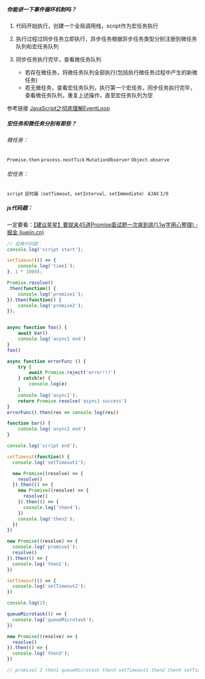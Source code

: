 ##### 你能讲一下事件循环机制吗？

1. 代码开始执行，创建一个全局调用栈，script作为宏任务执行
2. 执行过程过同步任务立即执行，异步任务根据异步任务类型分别注册到微任务队列和宏任务队列
3. 同步任务执行完毕，查看微任务队列

   + 若存在微任务，将微任务队列全部执行(包括执行微任务过程中产生的新微任务)
   + 若无微任务，查看宏任务队列，执行第一个宏任务，同步任务执行完毕，查看微任务队列，重复上述操作，直至宏任务队列为空

参考链接 [JavaScript之彻底理解EventLoop](https://juejin.cn/post/7020328988715270157)

##### 宏任务和微任务分别有那些？

###### 微任务：

`Promise.then` `process.nextTick` `MutationObserver` `Object.observe`

###### 宏任务：

`script` `定时器（setTimeout、setInterval、setImmediate）` `AJAX` `I/O`

##### js代码题：

一定要看：[【建议星星】要就来45道Promise面试题一次爽到底(1.1w字用心整理) - 掘金 (juejin.cn)](https://juejin.cn/post/6844904077537574919#heading-1)

```js
// 经典代码题：
console.log('script start');

setTimeout(() => {
    console.log('time1');
}, 1 * 2000);

Promise.resolve()
.then(function() {
    console.log('promise1');
}).then(function() {
    console.log('promise2');
});


async function foo() {
    await bar()
    console.log('async1 end')
}
foo()

async function errorFunc () {
    try {
        await Promise.reject('error!!!')
    } catch(e) {
        console.log(e)
    }
    console.log('async1');
    return Promise.resolve('async1 success')
}
errorFunc().then(res => console.log(res))

function bar() {
    console.log('async2 end') 
}

console.log('script end');
```

```js
setTimeout(function() {
  console.log('setTimeout1');

  new Promise((resolve) => {
    resolve()
  }).then(() => {
    new Promise((resolve) => {
      resolve()
    }).then(() => {
      console.log('then4');
    })
    console.log('then2');
  })
})

new Promise((resolve) => {
  console.log('promise1');
  resolve()
}).then(() => {
  console.log('then1');
})

setTimeout(() => {
  console.log('setTimeout2');
}) 

console.log(2);

queueMicrotask(() => {
  console.log('queueMicrotask');
})

new Promise((resolve) => {
  resolve()
}).then(() => {
  console.log('then3');
})

// promise1 2 then1 queueMicrotask then3 setTimeout1 then2 then4 setTimeout2
```
